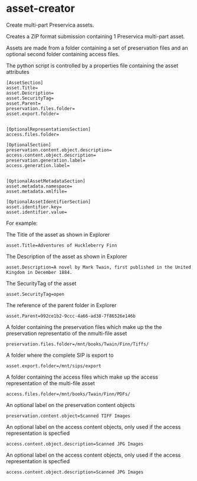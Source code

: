 # asset-creator
Create multi-part Preservica assets.

Creates a ZIP format submission containing 1 Preservica multi-part asset.

Assets are made from a folder containing a set of preservation files and an optional second folder containing access files.

The python script is controlled by a properties file containing the asset attributes

```
[AssetSection]
asset.Title=
asset.Description=
asset.SecurityTag=
asset.Parent=
preservation.files.folder=
asset.export.folder=


[OptionalRepresentationsSection]
access.files.folder=

[OptionalSection]
preservation.content.object.description=
access.content.object.description=
preservation.generation.label=
access.generation.label=


[OptionalAssetMetadataSection]
asset.metadata.namespace=
asset.metadata.xmlfile=

[OptionalAssetIdentifierSection]
asset.identifier.key=
asset.identifier.value=
```

For example:

The Title of the asset as shown in Explorer
```
asset.Title=Adventures of Huckleberry Finn
```
The Description of the asset as shown in Explorer
```
asset.Description=A novel by Mark Twain, first published in the United Kingdom in December 1884.
```
The SecurityTag of the asset
```
asset.SecurityTag=open
```
The reference of the parent folder in Explorer
```
asset.Parent=992ce1b2-9ccc-4a66-ad38-7f86526e146b
```
A folder containing the preservation files which make up the the preservation representatio of the nmulti-file asset 
```
preservation.files.folder=/mnt/books/Twain/Finn/Tiffs/
```
A folder where the complete SIP is export to
```
asset.export.folder=/mnt/sips/export
```
A folder containing the access files which make up the access representation of the multi-file asset 
```
access.files.folder=/mnt/books/Twain/Finn/PDFs/
```
An optional label on the preservation content objects
```
preservation.content.object=Scanned TIFF Images
```
An optional label on the access content objects, only used if the access representation is specfied
```
access.content.object.description=Scanned JPG Images
```
An optional label on the access content objects, only used if the access representation is specfied
```
access.content.object.description=Scanned JPG Images
```


